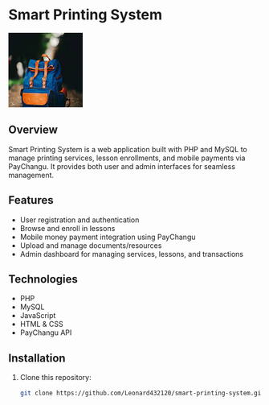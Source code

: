 # Smart Printing System

![Smart Printing System](assets/images/thumb_1753089459.jpeg)

## Overview

Smart Printing System is a web application built with PHP and MySQL to manage printing services, lesson enrollments, and mobile payments via PayChangu. It provides both user and admin interfaces for seamless management.

## Features

- User registration and authentication  
- Browse and enroll in lessons  
- Mobile money payment integration using PayChangu  
- Upload and manage documents/resources  
- Admin dashboard for managing services, lessons, and transactions  

## Technologies

- PHP  
- MySQL  
- JavaScript  
- HTML & CSS  
- PayChangu API  

## Installation

1. Clone this repository:
   ```bash
   git clone https://github.com/Leonard432120/smart-printing-system.git
